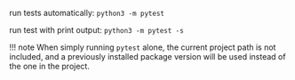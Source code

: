 run tests automatically:
`python3 -m pytest`

run test with print output:
`python3 -m pytest -s`

!!! note
    When simply running `pytest` alone, the current project path is not included, and a previously installed package version will be used instead of the one in the project.

